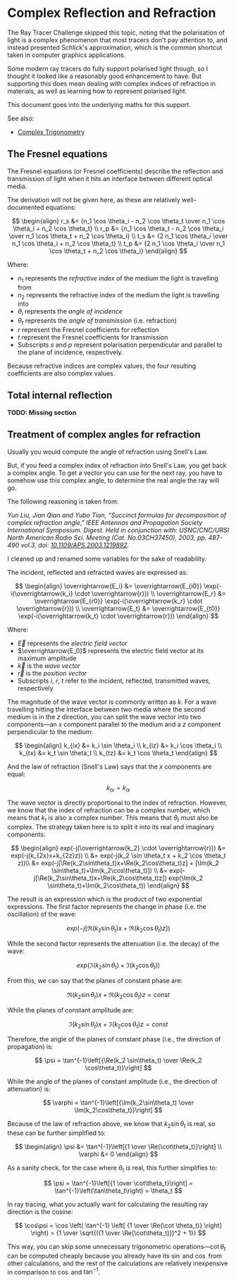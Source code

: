 # Complex Reflection and Refraction

The Ray Tracer Challenge skipped this topic, noting that the polarisation of light is a
complex phenomenon that most tracers don't pay attention to, and instead presented
Schlick's approximation, which is the common shortcut taken in computer graphics applications.

Some modern ray tracers do fully support polarised light though, so I thought it looked like
a reasonably good enhancement to have. But supporting this does mean dealing with complex indices
of refraction in materials, as well as learning how to represent polarised light.

This document goes into the underlying maths for this support.

See also:

* [Complex Trigonometry](ComplexTrigonometry.md)

## The Fresnel equations

The Fresnel equations (or Fresnel coefficients) describe the reflection and transmission of light
when it hits an interface between different optical media.

The derivation will not be given here, as these are relatively well-documented equations:

$$
\begin{align}
r_s &= {n_1 \cos \theta_i - n_2 \cos \theta_t \over n_1 \cos \theta_i + n_2 \cos \theta_t} \\
r_p &= {n_1 \cos \theta_t - n_2 \cos \theta_i \over n_1 \cos \theta_t + n_2 \cos \theta_i} \\
t_s &= {2 n_1 \cos \theta_i \over n_1 \cos \theta_i + n_2 \cos \theta_t} \\
t_p &= {2 n_1 \cos \theta_i \over n_1 \cos \theta_t + n_2 \cos \theta_i}
\end{align}
$$

Where:
* $n_1$ represents the _refractive index_ of the medium the light is travelling from
* $n_2$ represents the refractive index of the medium the light is travelling into
* $\theta_i$ represents the _angle of incidence_
* $\theta_t$ represents the _angle of transmission_ (i.e. refraction)
* $r$ represent the Fresnel coefficients for reflection
* $t$ represent the Fresnel coefficients for transmission
* Subscripts $s$ and $p$ represent polarisation perpendicular and parallel to the plane of incidence, respectively.

Because refractive indices are complex values, the four resulting coefficients are also complex values.

## Total internal reflection

**TODO: Missing section**

## Treatment of complex angles for refraction

Usually you would compute the angle of refraction using Snell's Law.

But, if you feed a complex index of refraction into Snell's Law, you get back a complex angle.
To get a vector you can use for the next ray, you have to somehow use this complex angle,
to determine the real angle the ray will go.

The following reasoning is taken from:

_Yun Liu, Jian Qian and Yubo Tian,
"Succinct formulas for decomposition of complex refraction angle,"
IEEE Antennas and Propagation Society International Symposium. Digest.
Held in conjunction with: USNC/CNC/URSI North American Radio Sci. Meeting (Cat. No.03CH37450),
2003, pp. 487-490 vol.3, doi: [10.1109/APS.2003.1219892](https://doi.org/10.1109/APS.2003.1219892)._

I cleaned up and renamed some variables for the sake of readability.

The incident, reflected and refracted waves are expressed as:

$$
\begin{align}
\overrightarrow{E_i} &= \overrightarrow{E_{i0}} \exp(-i(\overrightarrow{k_i} \cdot \overrightarrow{r})) \\
\overrightarrow{E_r} &= \overrightarrow{E_{r0}} \exp(-i(\overrightarrow{k_r} \cdot \overrightarrow{r})) \\
\overrightarrow{E_t} &= \overrightarrow{E_{t0}} \exp(-i(\overrightarrow{k_t} \cdot \overrightarrow{r}))
\end{align}
$$

Where:
* $\overrightarrow{E}$ represents the _electric field vector_
* $\overrightarrow{E_0}$ represents the electric field vector at its maximum amplitude
* $\overrightarrow{k}$ is the _wave vector_
* $\overrightarrow{r}$ is the _position vector_
* Subscripts $i$, $r$, $t$ refer to the incident, reflected, transmitted waves, respectively

The magnitude of the wave vector is commonly written as $k$.
For a wave travelling hitting the interface between two media where the second medium is in the $z$ direction,
you can split the wave vector into two components—an $x$ component parallel to the medium
and a $z$ component perpendicular to the medium:

$$
\begin{align}
k_{ix} &= k_i \sin \theta_i \\
k_{iz} &= k_i \cos \theta_i \\
k_{tx} &= k_t \sin \theta_t \\
k_{tz} &= k_t \cos \theta_t
\end{align}
$$

And the law of refraction (Snell's Law) says that the $x$ components are equal:

$$
k_{tx} = k_{ix}
$$

The wave vector is directly proportional to the index of refraction.
However, we know that the index of refraction can be a complex number,
which means that $k_t$ is also a complex number.
This means that $\theta_t$ must also be complex.
The strategy taken here is to split it into its real and imaginary components:

$$
\begin{align}
exp(-j(\overrightarrow{k_2} \cdot \overrightarrow{r})) &= exp(-j(k_{2x}x+k_{2z}z)) \\
&= exp(-j(k_2 \sin \theta_t x + k_2 \cos \theta_t z))\\
&= exp(-j[\Re(k_2\sin\theta_t)x+\Re(k_2\cos\theta_t)z] + [\Im(k_2 \sin\theta_t)+\Im(k_2\cos\theta_t)]) \\
&= exp(-j[\Re(k_2\sin\theta_t)x+\Re(k_2\cos\theta_t)z]) exp(\Im(k_2 \sin\theta_t)+\Im(k_2\cos\theta_t))
\end{align}
$$

The result is an expression which is the product of two exponential expressions.
The first factor represents the change in phase (i.e. the oscillation) of the wave:

$$
exp(-j[\Re(k_2\sin\theta_t)x+\Re(k_2\cos\theta_t)z])
$$

While the second factor represents the attenuation (i.e. the decay) of the wave:

$$
exp(\Im(k_2 \sin\theta_t)+\Im(k_2\cos\theta_t))
$$

From this, we can say that the planes of constant phase are:

$$
\Re(k_2\sin\theta_t)x+\Re(k_2\cos\theta_t)z = const
$$

While the planes of constant amplitude are:

$$
\Im(k_2\sin\theta_t)x+\Im(k_2\cos\theta_t)z = const
$$

Therefore, the angle of the planes of constant phase (i.e., the direction of propagation) is:

$$
\psi = \tan^{-1}\left[{\Re(k_2 \sin\theta_t) \over \Re(k_2 \cos\theta_t)}\right]
$$

While the angle of the planes of constant amplitude (i.e., the direction of attenuation) is:

$$
\varphi = \tan^{-1}\left[{\Im(k_2\sin\theta_t) \over \Im(k_2\cos\theta_t)}\right]
$$

Because of the law of refraction above, we know that $k_2 \sin\theta_t$ is real,
so these can be further simplified to:

$$
\begin{align}
\psi &= \tan^{-1}\left[{1 \over \Re(\cot\theta_t)}\right] \\
\varphi &= 0
\end{align}
$$

As a sanity check, for the case where $\theta_t$ is real, this further simplifies to:

$$
\psi = \tan^{-1}\left[{1 \over \cot\theta_t}\right]
= \tan^{-1}\left(\tan\theta_t\right) = \theta_t
$$

In ray tracing, what you actually want for calculating the resulting ray direction is the cosine:

$$
\cos\psi = \cos \left( \tan^{-1} \left[ {1 \over \Re(\cot \theta_t)} \right] \right)
= {1 \over \sqrt{({1 \over \Re(\cot\theta_t)})^2 + 1}}
$$

This way, you can skip some unnecessary trigonometric operations—$\cot \theta_t$ can be computed cheaply
because you already have its $\sin$ and $\cos$ from other calculations,
and the rest of the calculations are relatively inexpensive in comparison to $\cos$ and $\tan^{-1}$.
